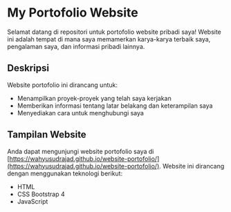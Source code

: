 # My Portofolio Website

Selamat datang di repositori untuk portofolio website pribadi saya! Website ini adalah tempat di mana saya memamerkan karya-karya terbaik saya, pengalaman saya, dan informasi pribadi lainnya. 

## Deskripsi

Website portofolio ini dirancang untuk:

- Menampilkan proyek-proyek yang telah saya kerjakan
- Memberikan informasi tentang latar belakang dan keterampilan saya
- Menyediakan cara untuk menghubungi saya

## Tampilan Website

Anda dapat mengunjungi website portofolio saya di [https://wahyusudrajad.github.io/website-portofolio/](https://wahyusudrajad.github.io/website-portofolio/). Website ini dirancang dengan menggunakan teknologi berikut:

- HTML
- CSS Bootstrap 4
- JavaScript
